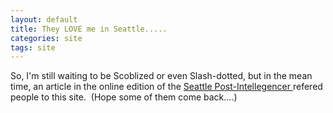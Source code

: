 ```yaml
---
layout: default
title: They LOVE me in Seattle.....
categories: site
tags: site
---
```

<P>So, I'm still waiting to be Scoblized or even Slash-dotted, but in the mean time, an article in the online edition of the <A href="http://blog.seattlepi.nwsource.com/microsoft/archives/002559.html">Seattle Post-Intellegencer </A>refered people to this site.&nbsp; (Hope some of them come back....)</P>
<P>&nbsp;</P>
